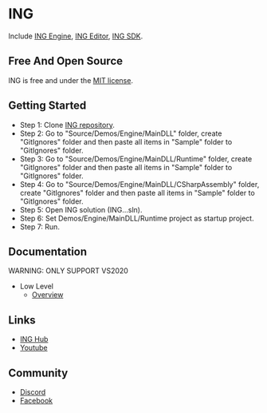 # ING #
Include [ING Engine](https://github.com/INGTechnologies/ING/blob/main/Documentation/Engine/Engine.md), [ING Editor](https://github.com/INGTechnologies/ING/blob/main/Documentation/Editor/Editor.md), [ING SDK](https://github.com/INGTechnologies/ING/blob/main/Documentation/SDK/SDK.md).


## Free And Open Source ##
ING is free and under the [MIT license](https://github.com/INGTechnologies/ING/blob/main/LICENSE).


## Getting Started ##
- Step 1: Clone [ING repository](https://github.com/INGTechnologies/ING).
- Step 2: Go to "Source/Demos/Engine/MainDLL" folder, create "GitIgnores" folder and then paste all items in "Sample" folder to "GitIgnores" folder.
- Step 3: Go to "Source/Demos/Engine/MainDLL/Runtime" folder, create "GitIgnores" folder and then paste all items in "Sample" folder to "GitIgnores" folder.
- Step 4: Go to "Source/Demos/Engine/MainDLL/CSharpAssembly" folder, create "GitIgnores" folder and then paste all items in "Sample" folder to "GitIgnores" folder.
- Step 5: Open ING solution (ING...sln).
- Step 6: Set Demos/Engine/MainDLL/Runtime project as startup project.
- Step 7: Run.


## Documentation ##
WARNING: ONLY SUPPORT VS2020
- Low Level
  + [Overview](https://github.com/INGTechnologies/ING/blob/main/Documentation/LowLevel/Overview.md)


## Links ##
+ [ING Hub](https://github.com/INGTechnologies/INGHub)
+ [Youtube](https://www.youtube.com/channel/UCa4_lMxQZJ1B0prRB4w93wA)


## Community
+ [Discord](https://discord.gg/5BYVT6QJkf)
+ [Facebook](https://www.facebook.com/groups/654915242378688)
